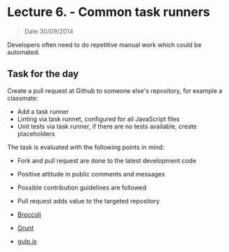 # Lecture 6. - Common task runners

> Date 30/09/2014

Developers often need to do repetitive manual work which could be automated.

## Task for the day

Create a pull request at Github to someone else's repository, for example a classmate:

- Add a task runner
- Linting via task runnet, configured for all JavaScript files
- Unit tests via task runner, if there are no tests available, create placeholders

The task is evaluated with the following points in mind:

* Fork and pull request are done to the latest development code
* Positive attitude in public comments and messages
* Possible contribution guidelines are followed
* Pull request adds value to the targeted repository


* [Broccoli](https://github.com/broccolijs/broccoli "Browser compilation library – a build tool for applications that run in the browser")
* [Grunt](http://gruntjs.com/ "The JavaScript Task Runner")
* [gulp.js](http://gulpjs.com/ "The streaming build system")
